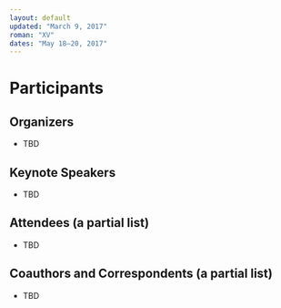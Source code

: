 ```yaml
---
layout: default
updated: "March 9, 2017"
roman: "XV"
dates: "May 18–20, 2017"
---
```


# Participants

## Organizers

- TBD

## Keynote Speakers

- TBD

## Attendees (a partial list)

- TBD

## Coauthors and Correspondents (a partial list)

- TBD
